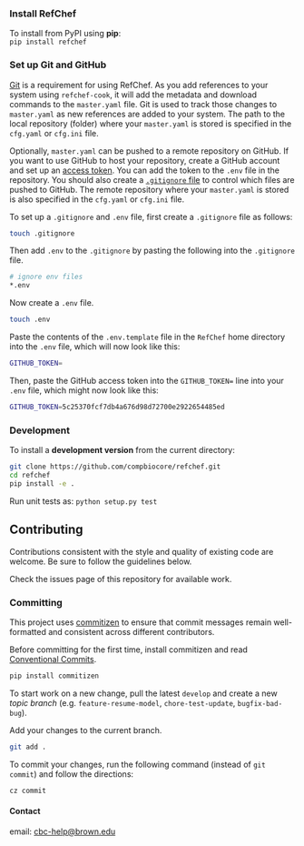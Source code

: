 ### Install RefChef

To install from PyPI using **pip**:  
`pip install refchef`

### Set up Git and GitHub
[Git](https://help.github.com/en/articles/set-up-git) is a requirement for using RefChef. As you add references to your system using `refchef-cook`, it will add the metadata and download commands to the `master.yaml` file. Git is used to track those changes to `master.yaml` as new references are added to your system. The path to the local repository (folder) where your `master.yaml` is stored is specified in the `cfg.yaml` or `cfg.ini` file. 

Optionally, `master.yaml` can be pushed to a remote repository on GitHub. If you want to use GitHub to host your repository, create a GitHub account and set up an [access token](https://help.github.com/en/articles/creating-a-personal-access-token-for-the-command-line). You can add the token to the `.env` file in the repository. You should also create a [`.gitignore` file](https://help.github.com/en/articles/ignoring-files) to control which files are pushed to GitHub. The remote repository where your `master.yaml` is stored is also specified in the `cfg.yaml` or `cfg.ini` file. 

To set up a `.gitignore` and `.env` file, first create a `.gitignore` file as follows:

```bash
touch .gitignore
```

Then add `.env` to the `.gitignore` by pasting the following into the `.gitignore` file.

```bash
# ignore env files
*.env
```

Now create a `.env` file.
```bash
touch .env
```

Paste the contents of the `.env.template` file in the `RefChef` home directory into the `.env` file, which will now look like this:

```bash
GITHUB_TOKEN=
```

Then, paste the GitHub access token into the `GITHUB_TOKEN=` line into your `.env` file, which might now look like this:

```bash
GITHUB_TOKEN=5c25370fcf7db4a676d98d72700e2922654485ed
```

### Development
To install a **development version** from the current directory:  
```bash
git clone https://github.com/compbiocore/refchef.git
cd refchef
pip install -e .
```

Run unit tests as:
`python setup.py test`

## Contributing

Contributions consistent with the style and quality of existing code are
welcome. Be sure to follow the guidelines below.

Check the issues page of this repository for available work.

### Committing

This project uses [commitizen](https://pypi.org/project/commitizen/)
to ensure that commit messages remain well-formatted and consistent
across different contributors.

Before committing for the first time, install commitizen and read
[Conventional
Commits](https://www.conventionalcommits.org/en/v1.0.0-beta.2/).

```bash
pip install commitizen
```

To start work on a new change, pull the latest `develop` and create a
new *topic branch* (e.g. `feature-resume-model`,
`chore-test-update`, `bugfix-bad-bug`).

Add your changes to the current branch.
```bash
git add .
```

To commit your changes, run the following command (instead of `git commit`) and
follow the directions:

```bash
cz commit
```

#### Contact

email: cbc-help@brown.edu
